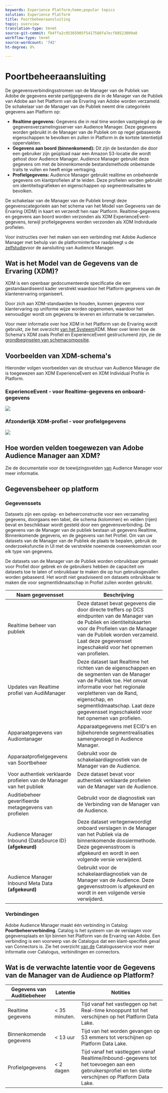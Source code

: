 ```yaml
---
keywords: Experience Platform;home;popular topics
solution: Experience Platform
title: Poortbeheeraansluiting
topic: overview
translation-type: tm+mt
source-git-commit: fb4ffa2c95365905f5417586fa7ecf88523009a0
workflow-type: tm+mt
source-wordcount: '742'
ht-degree: 0%

---
```



# Poortbeheeraansluiting

De gegevensverbindingsstromen van de Manager van de Publiek van Adobe de gegevens eerste partijgegevens die in de Manager van de Publiek van Adobe aan het Platform van de Ervaring van Adobe worden verzameld. De schakelaar van de Manager van de Publiek neemt drie categorieën gegevens aan Platform op:

- **Realtime gegevens:** Gegevens die in real time worden vastgelegd op de gegevensverzamelingsserver van Audience Manager. Deze gegevens worden gebruikt in de Manager van de Publiek om op regel gebaseerde eigenschappen te bevolken en zullen in Platform in de kortste latentietijd oppervlakten.
- **Gegevens aan boord (binnenkomend):** Dit zijn de bestanden die door een gebruiker zijn geüpload naar een Amazon S3-locatie die wordt gehost door Audience Manager. Audience Manager gebruikt deze gegevens om met de binnenkomende bestandsmethode onbemande traits te vullen en heeft enige vertraging.
- **Profielgegevens:** Audience Manager gebruikt realtime en onbeheerde gegevens om klantprofielen af te leiden. Deze profielen worden gebruikt om identiteitsgrafieken en eigenschappen op segmentrealisaties te bevolken.

De schakelaar van de Manager van de Publiek brengt deze gegevenscategorieën aan het schema van het Model van Gegevens van de Ervaring (XDM) in kaart en verzendt hen naar Platform. Realtime-gegevens en gegevens aan boord worden verzonden als XDM ExperienceEvent-gegevens, terwijl profielgegevens worden verzonden als XDM Individuele profielen.

Voor instructies over het maken van een verbinding met Adobe Audience Manager met behulp van de platforminterface raadpleegt u de [zelfstudie](../../tutorials/ui/create/adobe-applications/audience-manager.md)voor de aansluiting van Audience Manager.

## Wat is het Model van de Gegevens van de Ervaring (XDM)?

XDM is een openbaar gedocumenteerde specificatie die een gestandaardiseerd kader verstrekt waardoor het Platform gegevens van de klantenervaring organiseert.

Door zich aan XDM-standaarden te houden, kunnen gegevens voor klantervaring op uniforme wijze worden opgenomen, waardoor het eenvoudiger wordt om gegevens te leveren en informatie te verzamelen.

Voor meer informatie over hoe XDM in het Platform van de Ervaring wordt gebruikt, zie het overzicht [van het Systeem](../../../xdm/home.md)XDM. Meer over leren hoe de Schema&#39;s XDM zoals Profiel en ExperienceEvent gestructureerd zijn, zie de [grondbeginselen van schemacompositie](../../../xdm/schema/composition.md).

## Voorbeelden van XDM-schema&#39;s

Hieronder volgen voorbeelden van de structuur van Audience Manager die is toegewezen aan XDM ExperienceEvent en XDM Individual Profile in Platform.

### ExperienceEvent - voor Realtime-gegevens en onboard-gegevens

![](images/aam-experience-events-for-dcs-and-onboarding-data.png)

### Afzonderlijk XDM-profiel - voor profielgegevens

![](images/aam-profile-xdm-for-profile-data.png)

## Hoe worden velden toegewezen van Adobe Audience Manager aan XDM?

Zie de documentatie voor de toewijzingsvelden [van](./mapping/audience-manager.md) Audience Manager voor meer informatie.

## Gegevensbeheer op platform

### Gegevenssets

Datasets zijn een opslag- en beheerconstructie voor een verzameling gegevens, doorgaans een tabel, die schema (kolommen) en velden (rijen) bevat en beschikbaar wordt gesteld door een gegevensverbinding. De gegevens van de Manager van de publiek bestaan uit gegevens Realtime, Binnenkomende gegevens, en de gegevens van het Profiel. Om van uw datasets van de Manager van de Publiek de plaats te bepalen, gebruik de onderzoeksfunctie in UI met de verstrekte noemende overeenkomsten voor elk type van gegevens.

De datasets van de Manager van de Publiek worden onbruikbaar gemaakt voor Profiel door gebrek en de gebruikers hebben de capaciteit om datasets toe te laten of onbruikbaar te maken die op hun gebruiksgevallen worden gebaseerd. Het wordt niet geadviseerd om datasets onbruikbaar te maken die voor segmentlidmaatschap in Profiel zullen worden gebruikt.

| Naam gegevensset | Beschrijving |
| ------------ | ----------- |
| Realtime beheer van publiek | Deze dataset bevat gegevens die door directe treffers op DCS eindpunten van de Manager van de Publiek en identiteitskaarten voor de Profielen van de Manager van de Publiek worden verzameld. Laat deze gegevensset ingeschakeld voor het opnemen van profielen. |
| Updates van Realtime profiel van AudiManager | Deze dataset laat Realtime het richten van de eigenschappen en de segmenten van de Manager van de Publiek toe. Het omvat informatie voor het regionale verpletteren van de Rand, eigenschap, en segmentlidmaatschap. Laat deze gegevensset ingeschakeld voor het opnemen van profielen. |
| Apparaatgegevens van Audiontanager | Apparaatgegevens met ECID&#39;s en bijbehorende segmentrealisaties samengevoegd in Audience Manager. |
| Apparaatprofielgegevens van Soortbeheer | Gebruikt voor de schakelaardiagnostiek van de Manager van de Audience. |
| Voor authentiek verklaarde profielen van de Manager van het publiek | Deze dataset bevat voor authentiek verklaarde profielen van de Manager van de Audience. |
| Auditiebeheer geverifieerde metagegevens van profielen | Gebruikt voor de diagnostiek van de Verbinding van de Manager van de Audience. |
| Audience Manager Inbound {DataSource ID} **(afgekeurd)** | Deze dataset vertegenwoordigt onboard verslagen in de Manager van het Publiek via de binnenkomende dossiermethode. Deze gegevensstroom is afgekeurd en wordt in een volgende versie verwijderd. |
| Audience Manager Inbound Meta Data **(afgekeurd)** | Gebruikt voor de schakelaardiagnostiek van de Manager van de Audience. Deze gegevensstroom is afgekeurd en wordt in een volgende versie verwijderd. |

### Verbindingen

Adobe Audience Manager maakt één verbinding in Catalog: **Poortbeheerverbinding**. Catalog is het systeem van de verslagen voor gegevensplaats en lijn binnen het Platform van de Ervaring van Adobe. Een verbinding is een voorwerp van de Catalogus dat een klant-specifiek geval van Connectors is. Zie het overzicht [van de](../../../catalog/home.md) Catalogusservice voor meer informatie over Catalogus, verbindingen en connectors.

## Wat is de verwachte latentie voor de Gegevens van de Manager van de Audience op Platform?

| Gegevens van Auditiebeheer | Latentie | Notities |
| --- | --- | --- |
| Realtime gegevens | &lt; 35 minuten. | Tijd vanaf het vastleggen op het Real-time knooppunt tot het verschijnen op het Platform Data Lake. |
| Binnenkomende gegevens | &lt; 13 uur | Tijd van het worden gevangen op S3 emmers tot verschijnen op Platform Data Lake. |
| Profielgegevens | &lt; 2 dagen | Tijd vanaf het vastleggen vanaf Realtime/Inbound-gegevens tot het toevoegen aan een gebruikersprofiel en ten slotte verschijnen op Platform Data Lake. |